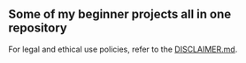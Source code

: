 ## Some of my beginner projects all in one repository
For legal and ethical use policies, refer to the [DISCLAIMER.md](./DISCLAIMER.md).

